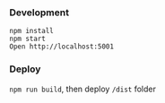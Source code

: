 ### Development

```
npm install
npm start
Open http://localhost:5001
```

### Deploy
`npm run build`, then deploy `/dist` folder